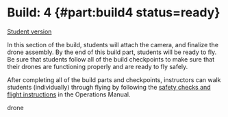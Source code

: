 # Build: 4 {#part:build4 status=ready}

[Student version](+duckiesky_high_school_student#build4)

In this section of the build, students will attach the camera, and finalize the drone assembly. By the end of this build part, students will be ready to fly. Be sure that students follow all of the build checkpoints to make sure that their drones are functioning properly and are ready to fly safely.

After completing all of the build parts and checkpoints, instructors can walk students (individually) through flying by following the [safety checks and flight instructions](https://docs.duckietown.org/daffy/opmanual_sky/out/flight.html#sec:flight) in the Operations Manual.

drone